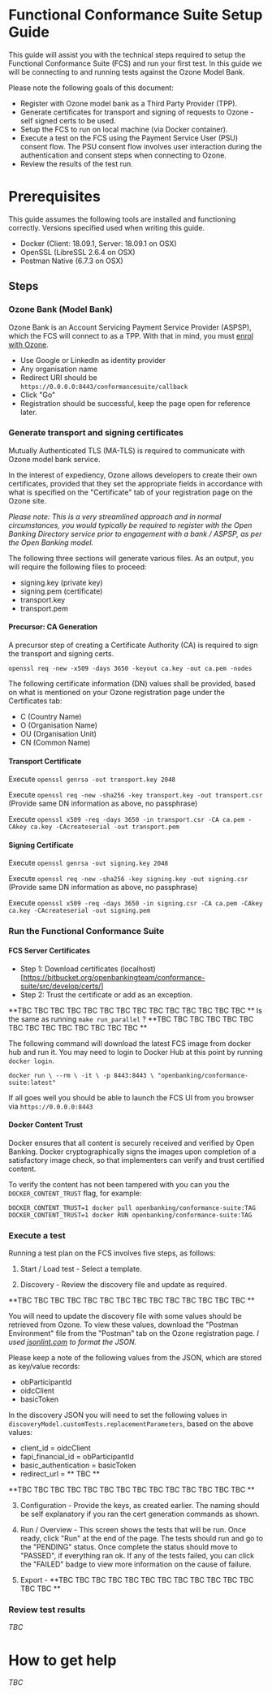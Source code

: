# Functional Conformance Suite Setup Guide

This guide will assist you with the technical steps required to setup the Functional Conformance Suite (FCS) and run your first test. In this guide we will be connecting to and running tests against the Ozone Model Bank.

Please note the following goals of this document:
* Register with Ozone model bank as a Third Party Provider (TPP).
* Generate certificates for transport and signing of requests to Ozone - self signed certs to be used.
* Setup the FCS to run on local machine (via Docker container).
* Execute a test on the FCS using the Payment Service User (PSU) consent flow. The PSU consent flow involves user
interaction during the authentication and consent steps when connecting to Ozone.
* Review the results of the test run.

# Prerequisites

This guide assumes the following tools are installed and functioning correctly. Versions specified used when writing this guide.
* Docker (Client: 18.09.1, Server: 18.09.1 on OSX)
* OpenSSL (LibreSSL 2.6.4 on OSX)
* Postman Native (6.7.3 on OSX)

## Steps

### Ozone Bank (Model Bank)

Ozone Bank is an Account Servicing Payment Service Provider (ASPSP), which the FCS will connect to as a TPP. With that in mind,
you must [enrol with Ozone](https://ob2018.o3bank.co.uk:444/pub/home).

* Use Google or LinkedIn as identity provider
* Any organisation name
* Redirect URI should be `https://0.0.0.0:8443/conformancesuite/callback`
* Click "Go"
* Registration should be successful, keep the page open for reference later.

### Generate transport and signing certificates

Mutually Authenticated TLS (MA-TLS) is required to communicate with Ozone model bank service.

In the interest of expediency, Ozone allows developers to create their own certificates, provided that they set the appropriate fields in accordance with
what is specified on the "Certificate" tab of your registration page on the Ozone site.

_Please note: This is a very
streamlined approach and in normal circumstances, you would typically be required to register with the Open Banking Directory service
prior to engagement with a bank / ASPSP, as per the Open Banking model._

The following three sections will generate various files. As an output, you will require the following files to proceed:
* signing.key (private key)
* signing.pem (certificate)
* transport.key
* transport.pem

#### Precursor: CA Generation

A precursor step of creating a Certificate Authority (CA) is required to sign the transport and signing certs.

`openssl req -new -x509 -days 3650 -keyout ca.key -out ca.pem -nodes`

The following certificate information (DN) values shall be provided, based on what is mentioned on your Ozone registration page
under the Certificates tab:
* C (Country Name)
* O (Organisation Name)
* OU (Organisation Unit) 
* CN (Common Name)

#### Transport Certificate

Execute `openssl genrsa -out transport.key 2048`

Execute `openssl req -new -sha256 -key transport.key -out transport.csr` (Provide same DN information as above, no passphrase) 

Execute `openssl x509 -req -days 3650 -in transport.csr -CA ca.pem -CAkey ca.key -CAcreateserial -out transport.pem`

#### Signing Certificate

Execute `openssl genrsa -out signing.key 2048`

Execute `openssl req -new -sha256 -key signing.key -out signing.csr` (Provide same DN information as above, no passphrase) 

Execute `openssl x509 -req -days 3650 -in signing.csr -CA ca.pem -CAkey ca.key -CAcreateserial -out signing.pem`

### Run the Functional Conformance Suite

#### FCS Server Certificates

* Step 1: Download certificates (localhost)[https://bitbucket.org/openbankingteam/conformance-suite/src/develop/certs/]
* Step 2: Trust the certificate or add as an exception.

**TBC TBC TBC TBC TBC TBC TBC TBC TBC TBC TBC TBC TBC TBC **
Is the same as running `make run_parallel` ?
**TBC TBC TBC TBC TBC TBC TBC TBC TBC TBC TBC TBC TBC TBC **

The following command will download the latest FCS image from docker hub and run it. You may need to login to Docker Hub
at this point by running `docker login`. 

`docker run \
        --rm \
        -it \
        -p 8443:8443 \
        "openbanking/conformance-suite:latest"`

If all goes well you should be able to launch the FCS UI from you browser via `https://0.0.0.0:8443`

#### Docker Content Trust

Docker ensures that all content is securely received and verified by Open Banking. Docker cryptographically signs the images upon completion of a satisfactory image check, so that implementers can verify and trust certified content.

To verify the content has not been tampered with you can you the `DOCKER_CONTENT_TRUST` flag, for example:

    DOCKER_CONTENT_TRUST=1 docker pull openbanking/conformance-suite:TAG
    DOCKER_CONTENT_TRUST=1 docker RUN openbanking/conformance-suite:TAG

### Execute a test

Running a test plan on the FCS involves five steps, as follows:

1. Start / Load test - Select a template.

2. Discovery - Review the discovery file and update as required.

**TBC TBC TBC TBC TBC TBC TBC TBC TBC TBC TBC TBC TBC TBC **

You will need to update the discovery file with some values should be retrieved from Ozone. To view these values,
download the "Postman Environment" file from the "Postman" tab on the Ozone registration page. _I used [jsonlint.com](https://www.jsonlint.com)
to format the JSON._

Please keep a note of the following values from the JSON, which are stored as key/value records:
* obParticipantId
* oidcClient
* basicToken

In the discovery JSON you will need to set the following values in `discoveryModel.customTests.replacementParameters`, based on the above values:
* client_id = oidcClient
* fapi_financial_id = obParticipantId 
* basic_authentication = basicToken
* redirect_url = ** TBC **
          

**TBC TBC TBC TBC TBC TBC TBC TBC TBC TBC TBC TBC TBC TBC **

3. Configuration - Provide the keys, as created earlier. The naming should be self explanatory if you ran the
cert generation commands as shown.

4. Run / Overview - This screen shows the tests that will be run. Once ready, click "Run" at the end of the page.
The tests should run and go to the "PENDING" status. Once complete the status should move to "PASSED", if everything ran ok.
If any of the tests failed, you can click the "FAILED" badge to view more information on the cause of failure. 

5. Export - **TBC TBC TBC TBC TBC TBC TBC TBC TBC TBC TBC TBC TBC TBC **

### Review test results

*TBC*

# How to get help

*TBC*
